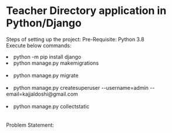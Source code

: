 # Teacher Directory application in Python/Django

Steps of setting up the project:
Pre-Requisite: Python 3.8
<br> Execute below commands: <br>
<li> python -m pip install django</i> <br>
<li> python manage.py makemigrations</li><br>
<li> python manage.py migrate </li><br>
<li> python manage.py createsuperuser --username=admin --email=kajjaldoshi@gmail.com </li><br>
<li> python manage.py collectstatic </li><br>

<br>
Problem Statement: <br>
